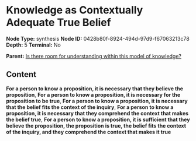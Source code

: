 # Knowledge as Contextually Adequate True Belief

**Node Type:** synthesis
**Node ID:** 0428b80f-8924-494d-97d9-f67063213c78
**Depth:** 5
**Terminal:** No

**Parent:** [Is there room for understanding within this model of knowledge?](is-there-room-for-understanding-within-this-model-of-knowledge-antithesis-81f249f0-32b6-4efd-bfcf-6308a93e508c.md)

## Content

**For a person to know a proposition, it is necessary that they believe the proposition**, **For a person to know a proposition, it is necessary for the proposition to be true**, **For a person to know a proposition, it is necessary that the belief fits the context of the inquiry**, **For a person to know a proposition, it is necessary that they comprehend the context that makes the belief true**, **For a person to know a proposition, it is sufficient that they believe the proposition, the proposition is true, the belief fits the context of the inquiry, and they comprehend the context that makes it true**
